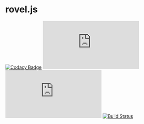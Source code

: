 # rovel.js
[![Codacy Badge](https://api.codacy.com/project/badge/Grade/be130131fe2544bfb9f13e017939d0fc)](https://app.codacy.com/gh/rovelstars/rovel.js?utm_source=github.com&utm_medium=referral&utm_content=rovelstars/rovel.js&utm_campaign=Badge_Grade)
[![Version](https://img.shields.io/npm/v/rovel.js?color=red&label=rovel.js&style=for-the-badge)](https://npmjs.com/package/rovel.js)
[![License](https://img.shields.io/npm/l/rovel.js?style=for-the-badge)](https://npmjs.com/package/rovel.js)
[![Build Status](https://img.shields.io/github/workflow/status/sayantan300/rovel.js/Node.js%20CI?label=nodejs%20build&logo=github&style=for-the-badge)](https://github.com/rovelstars/rovel.js)
